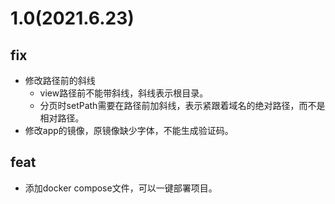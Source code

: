 # 1.0(2021.6.23)
## fix
- 修改路径前的斜线
    - view路径前不能带斜线，斜线表示根目录。
    - 分页时setPath需要在路径前加斜线，表示紧跟着域名的绝对路径，而不是相对路径。
- 修改app的镜像，原镜像缺少字体，不能生成验证码。
## feat
- 添加docker compose文件，可以一键部署项目。